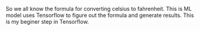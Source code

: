 So we all know the formula for converting celsius to fahrenheit. This is ML model uses Tensorflow to figure out the formula and generate results. This is my beginer step in Tensorflow.
